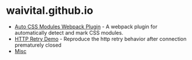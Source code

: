 # waivital.github.io

- [Auto CSS Modules Webpack Plugin](https://github.com/waivital/auto-css-modules-webpack-plugin) - A webpack plugin for automatically detect and mark CSS modules.
- [HTTP Retry Demo](https://github.com/waivital/http-retry-demo) - Reproduce the http retry behavior after connection prematurely closed
- [Misc](https://github.com/waivital/ymisc)
